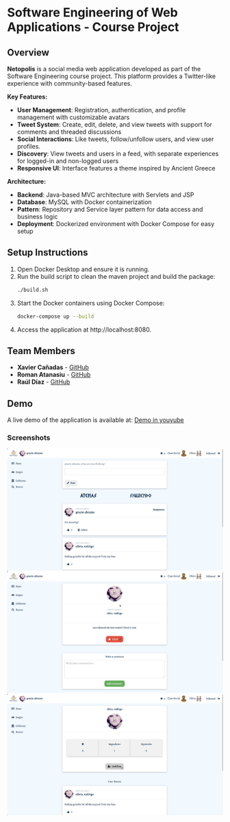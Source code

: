 # Software Engineering of Web Applications - Course Project



## Overview
**Netopolis** is a social media web application developed as part of the Software Engineering course project. This platform provides a Twitter-like experience with community-based features.

**Key Features:**
- **User Management**: Registration, authentication, and profile management with customizable avatars
- **Tweet System**: Create, edit, delete, and view tweets with support for comments and threaded discussions
- **Social Interactions**: Like tweets, follow/unfollow users, and view user profiles.
- **Discovery**: View tweets and users in a feed, with separate experiences for logged-in and non-logged users
- **Responsive UI**: Interface features a theme inspired by Ancient Greece

**Architecture:**
- **Backend**: Java-based MVC architecture with Servlets and JSP
- **Database**: MySQL with Docker containerization
- **Pattern**: Repository and Service layer pattern for data access and business logic
- **Deployment**: Dockerized environment with Docker Compose for easy setup

## Setup Instructions
1. Open Docker Desktop and ensure it is running.
2. Run the build script to clean the maven project and build the package:
   ```bash
   ./build.sh
   ```
3. Start the Docker containers using Docker Compose:
   ```bash
   docker-compose up --build 
   ```
4. Access the application at http://localhost:8080.

## Team Members
- **Xavier Cañadas** - [GitHub](https://github.com/XavierCanadas)
- **Roman Atanasiu** - [GitHub](https://github.com/RomanAtanasiu)
- **Raúl Díaz** - [GitHub](https://github.com/rauldzzz)


## Demo
A live demo of the application is available at: [Demo in youyube](https://youtu.be/0MclMMCPUUg)

### Screenshots
![Screenshot 2025-10-06 at 23.29.54.png](screenshots/Screenshot%202025-10-06%20at%2023.29.54.png)
![Screenshot 2025-10-06 at 23.30.48.png](screenshots/Screenshot%202025-10-06%20at%2023.30.48.png)
![Screenshot 2025-10-06 at 23.30.57.png](screenshots/Screenshot%202025-10-06%20at%2023.30.57.png)

